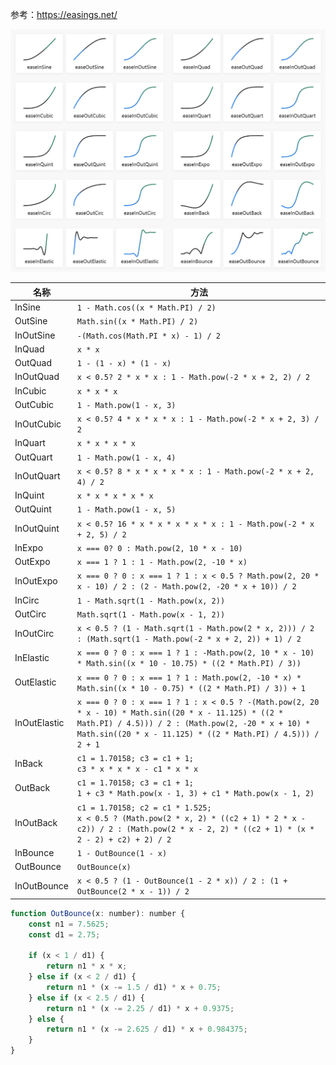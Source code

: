 参考：https://easings.net/

![ease](https://raw.githubusercontent.com/Ineloquent0/notes/main/images/ease.jpg)


名称        | 方法
---         | ---
InSine      | `1 - Math.cos((x * Math.PI) / 2)`
OutSine     | `Math.sin((x * Math.PI) / 2)`
InOutSine   | `-(Math.cos(Math.PI * x) - 1) / 2`
InQuad      | `x * x`
OutQuad     | `1 - (1 - x) * (1 - x)`
InOutQuad   | `x < 0.5? 2 * x * x : 1 - Math.pow(-2 * x + 2, 2) / 2`
InCubic     | `x * x * x`
OutCubic    | `1 - Math.pow(1 - x, 3)`
InOutCubic  | `x < 0.5? 4 * x * x * x : 1 - Math.pow(-2 * x + 2, 3) / 2`
InQuart     | `x * x * x * x`
OutQuart    | `1 - Math.pow(1 - x, 4)`
InOutQuart  | `x < 0.5? 8 * x * x * x * x : 1 - Math.pow(-2 * x + 2, 4) / 2`
InQuint     | `x * x * x * x * x`
OutQuint    | `1 - Math.pow(1 - x, 5)`
InOutQuint  | `x < 0.5? 16 * x * x * x * x * x : 1 - Math.pow(-2 * x + 2, 5) / 2`
InExpo      | `x === 0? 0 : Math.pow(2, 10 * x - 10)`
OutExpo     | `x === 1 ? 1 : 1 - Math.pow(2, -10 * x)`
InOutExpo   | `x === 0 ? 0 : x === 1 ? 1 : x < 0.5 ? Math.pow(2, 20 * x - 10) / 2 : (2 - Math.pow(2, -20 * x + 10)) / 2`
InCirc      | `1 - Math.sqrt(1 - Math.pow(x, 2))`
OutCirc     | `Math.sqrt(1 - Math.pow(x - 1, 2))`
InOutCirc   | `x < 0.5 ? (1 - Math.sqrt(1 - Math.pow(2 * x, 2))) / 2 : (Math.sqrt(1 - Math.pow(-2 * x + 2, 2)) + 1) / 2`
InElastic   | `x === 0 ? 0 : x === 1 ? 1 : -Math.pow(2, 10 * x - 10) * Math.sin((x * 10 - 10.75) * ((2 * Math.PI) / 3))`
OutElastic  | `x === 0 ? 0 : x === 1 ? 1 : Math.pow(2, -10 * x) * Math.sin((x * 10 - 0.75) * ((2 * Math.PI) / 3)) + 1`
InOutElastic| `x === 0 ? 0 : x === 1 ? 1 : x < 0.5 ? -(Math.pow(2, 20 * x - 10) * Math.sin((20 * x - 11.125) * ((2 * Math.PI) / 4.5))) / 2 : (Math.pow(2, -20 * x + 10) * Math.sin((20 * x - 11.125) * ((2 * Math.PI) / 4.5))) / 2 + 1`
InBack      | `c1 = 1.70158; c3 = c1 + 1; ` <br/> `c3 * x * x * x - c1 * x * x`
OutBack     | `c1 = 1.70158; c3 = c1 + 1; ` <br/> `1 + c3 * Math.pow(x - 1, 3) + c1 * Math.pow(x - 1, 2)`
InOutBack   | `c1 = 1.70158; c2 = c1 * 1.525; ` <br/> `x < 0.5 ? (Math.pow(2 * x, 2) * ((c2 + 1) * 2 * x - c2)) / 2 : (Math.pow(2 * x - 2, 2) * ((c2 + 1) * (x * 2 - 2) + c2) + 2) / 2`
InBounce    | `1 - OutBounce(1 - x)`
OutBounce   | `OutBounce(x)`
InOutBounce | `x < 0.5 ? (1 - OutBounce(1 - 2 * x)) / 2 : (1 + OutBounce(2 * x - 1)) / 2`



``` javascript
function OutBounce(x: number): number {
    const n1 = 7.5625;
    const d1 = 2.75;

    if (x < 1 / d1) {
        return n1 * x * x;
    } else if (x < 2 / d1) {
        return n1 * (x -= 1.5 / d1) * x + 0.75;
    } else if (x < 2.5 / d1) {
        return n1 * (x -= 2.25 / d1) * x + 0.9375;
    } else {
        return n1 * (x -= 2.625 / d1) * x + 0.984375;
    }
}
```






































